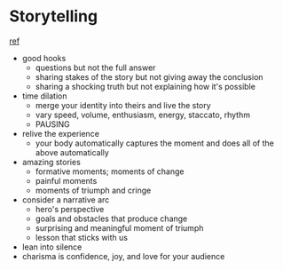 # Storytelling
[ref](https://www.julian.com/blog/storytelling)

- good hooks
  - questions but not the full answer
  - sharing stakes of the story but not giving away the conclusion
  - sharing a shocking truth but not explaining how it's possible
- time dilation
  - merge your identity into theirs and live the story
  - vary speed, volume, enthusiasm, energy, staccato, rhythm
  - PAUSING
- relive the experience
  - your body automatically captures the moment and does all of the above automatically
- amazing stories
  - formative moments; moments of change
  - painful moments
  - moments of triumph and cringe
- consider a narrative arc
  - hero's perspective
  - goals and obstacles that produce change
  - surprising and meaningful moment of triumph
  - lesson that sticks with us
- lean into silence
- charisma is confidence, joy, and love for your audience